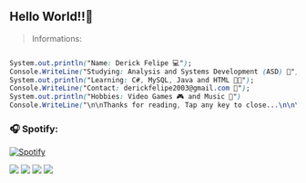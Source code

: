 ## Hello World!!🤙 
> Informations:

```CSS

System.out.println("Name: Derick Felipe 💻");   
Console.WriteLine("Studying: Analysis and Systems Development (ASD) 📝");   
System.out.println("Learning: C#, MySQL, Java and HTML 👨‍💻");   
Console.WriteLine("Contact: derickfelipe2003@gmail.com 📧");
System.out.println("Hobbies: Video Games 🎮 and Music 🎵")
Console.WriteLine("\n\nThanks for reading, Tap any key to close...\n\n\n");

```

### 🎧 Spotify:

[![Spotify](https://novatorem.vercel.app/api/spotify?background_color=0d1117&border_color=f74c43)](https://open.spotify.com/user/derickfelipe2003)

**[<img src="https://img.shields.io/badge/Xbox-107C10?style=for-the-badge&logo=xbox&logoColor=white" />](https://account.xbox.com/pt-BR/Profile?xr=mebarnav)** 
**[<img src="https://img.shields.io/badge/Discord-5865F2?style=for-the-badge&logo=discord&logoColor=white" />](https://discord.com/channels/@DOLLYNHOXD17#0618)** 
**[<img src="https://img.shields.io/badge/Gmail-D14836?style=for-the-badge&logo=gmail&logoColor=white" />](https://mail.google.com/mail/u/0/#inbox?compose=CllgCJfrLfvfTmcbRJvtJRGGqvWjZCDQksGWPHzgjqfGDdFRxMRPGjjLGsFjSfQlZbmNzTKLfbq)**
**[<img src="https://img.shields.io/badge/Spotify-1ED760?&style=for-the-badge&logo=spotify&logoColor=white" />](https://open.spotify.com/user/derickfelipe2003)**


